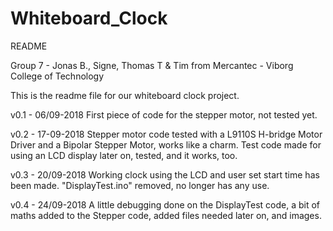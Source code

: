 # Whiteboard_Clock
README

Group 7 - Jonas B., Signe, Thomas T & Tim from Mercantec - Viborg College of Technology

This is the readme file for our whiteboard clock project.

v0.1 - 06/09-2018
First piece of code for the stepper motor, not tested yet.

v0.2 - 17-09-2018
Stepper motor code tested with a L9110S H-bridge Motor Driver and a Bipolar Stepper Motor, works like a charm.
Test code made for using an LCD display later on, tested, and it works, too.

v0.3 - 20/09-2018
Working clock using the LCD and user set start time has been made.
"DisplayTest.ino" removed, no longer has any use.

v0.4 - 24/09-2018
A little debugging done on the DisplayTest code, a bit of maths added to the Stepper code, added files needed later on, and images.
